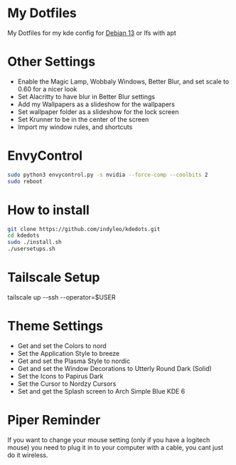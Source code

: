 # My Dotfiles

My Dotfiles for my kde config for [Debian 13](https://cdimage.debian.org/cdimage/weekly-builds/amd64/iso-cd/) or lfs with apt

# Other Settings

- Enable the Magic Lamp, Wobbaly Windows, Better Blur, and set scale to 0.60 for a nicer look
- Set Alacritty to have blur in Better Blur settings
- Add my Wallpapers as a slideshow for the wallpapers
- Set wallpaper folder as a slideshow for the lock screen
- Set Krunner to be in the center of the screen
- Import my window rules, and shortcuts

# EnvyControl

```bash
sudo python3 envycontrol.py -s nvidia --force-comp --coolbits 2
sudo reboot

```

# How to install

```bash
git clone https://github.com/indyleo/kdedots.git
cd kdedots
sudo ./install.sh
./usersetups.sh
```

# Tailscale Setup

tailscale up --ssh --operator=$USER

# Theme Settings

- Get and set the Colors to nord
- Set the Application Style to breeze
- Get and set the Plasma Style to nordic
- Get and set the Window Decorations to Utterly Round Dark (Solid)
- Set the Icons to Papirus Dark
- Set the Cursor to Nordzy Cursors
- Set and get the Splash screen to Arch Simple Blue KDE 6

# Piper Reminder

If you want to change your mouse setting (only if you have a logitech mouse) you need to plug it in to your computer with a cable, you cant just do it wireless.

